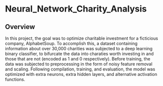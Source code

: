 # Neural_Network_Charity_Analysis

## Overview
  In this project, the goal was to optimize charitable investment for a ficticious company, AlphabetSoup. To accomplish this, a dataset containing information about over 30,000 charities was subjected to a deep learning binary classifier, to bifurcate the data into charaties worth investing in and those that are not (encoded as 1 and 0 respectively). Before training, the data was subjected to preprocessing in the form of noisy feature removal and scaling. Following compilation, training, and evaluation, the model was optimized with extra neurons, extra hidden layers, and alternative activation functions. 
  
  ## 
